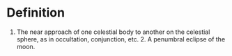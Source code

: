 # Definition

1.  The near approach of one celestial body to another on the celestial
    sphere, as in occultation, conjunction, etc. 2. A penumbral eclipse
    of the moon.
